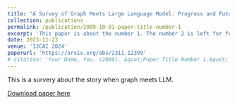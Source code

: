 ```yaml
---
title: "A Survey of Graph Meets Large Language Model: Progress and Future Directions"
collection: publications
permalink: /publication/2009-10-01-paper-title-number-1
excerpt: 'This paper is about the number 1. The number 2 is left for future work.'
date: 2023-11-23
venue: 'IJCAI 2024'
paperurl: 'https://arxiv.org/abs/2311.12399'
# citation: 'Your Name, You. (2009). &quot;Paper Title Number 1.&quot; <i>Journal 1</i>. 1(1).'
---
```

This is a survery about the story when graph meets LLM.

[Download paper here](https://arxiv.org/pdf/2311.12399.pdf)

<!-- Recommended citation: Your Name, You. (2009). "Paper Title Number 1." <i>Journal 1</i>. 1(1). -->